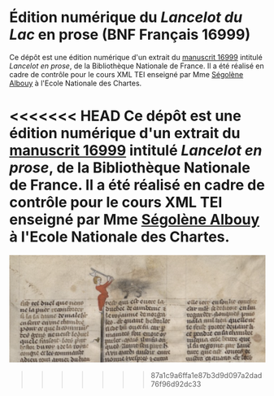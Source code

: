 # Édition numérique du *Lancelot du Lac* en prose (BNF Français 16999)

Ce dépôt est une édition numérique d'un extrait du [manuscrit 16999](https://gallica.bnf.fr/ark:/12148/btv1b6000418r/f219.item) intitulé *Lancelot en prose*, de la Bibliothèque Nationale de France. Il a été réalisé en cadre de contrôle pour le cours XML TEI enseigné par Mme [Ségolène Albouy](https://github.com/Segolene-Albouy) à l'Ecole Nationale des Chartes. 

<<<<<<< HEAD
Ce dépôt est une édition numérique d'un extrait du [manuscrit 16999](https://gallica.bnf.fr/ark:/12148/btv1b6000418r/f219.item) intitulé *Lancelot en prose*, de la Bibliothèque Nationale de France. Il a été réalisé en cadre de contrôle pour le cours XML TEI enseigné par Mme [Ségolène Albouy](https://github.com/Segolene-Albouy) à l'Ecole Nationale des Chartes. 
=======
![Lancelot.png](Lancelot.png)
>>>>>>> 87a1c9a6ffa1e87b3d9d097a2dad76f96d92dc33
